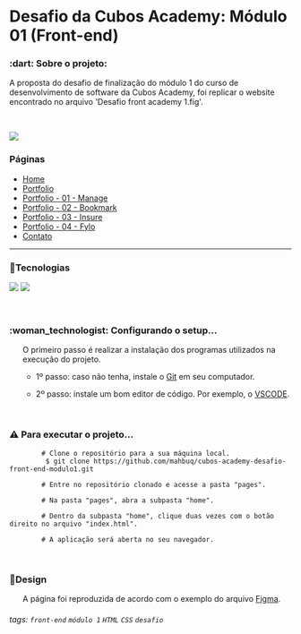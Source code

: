 # Desafio da Cubos Academy: Módulo 01 (Front-end)

<h3> :dart: Sobre o projeto: </h3>

<p> A proposta do desafio de finalização do módulo 1 do curso de desenvolvimento de software da Cubos Academy, foi replicar o website encontrado no arquivo 'Desafio front academy 1.fig'.</p>

<br/>

![](https://i.imgur.com/xG74tOh.png)

### Páginas
 - [Home](#Home) 
 - [Portfolio](#Portfolio) 
 - [Portfolio - 01 - Manage](#Portfolio---01---Manage) 
 - [Portfolio - 02 - Bookmark](#Portfolio---02---Bookmark) 
 - [Portfolio - 03 - Insure](#Portfolio---03---Insure) 
 - [Portfolio - 04 - Fylo](#Portfolio---04---Fylo) 
 - [Contato](#Contato)

<hr/>


<h3>🔨Tecnologias</h3> 
<div>
  <img src="https://img.shields.io/badge/HTML5-E34F26?style=for-the-badge&logo=html5&logoColor=white" target="_blank">
  <img src="https://img.shields.io/badge/CSS3-1572B6?style=for-the-badge&logo=css3&logoColor=white" target="_blank">
</div>

</br>

</br>
<h3>:woman_technologist: <b> Configurando o setup... </b></br></h3>
<ul>O primeiro passo é realizar a instalação dos programas utilizados na execução do projeto.
    <ul><li> 1º passo: caso não tenha, instale o <a href="https://git-scm.com/">Git</a> em seu computador. </li></ul>    
    <ul><li> 2º passo: instale um bom editor de código. Por exemplo, o <a href="https://code.visualstudio.com/">VSCODE</a>.</li></ul>
</ul>
  
</br>

### :warning: Para executar o projeto...
            # Clone o repositório para a sua máquina local.
             $ git clone https://github.com/mahbuq/cubos-academy-desafio-front-end-modulo1.git
             
            # Entre no repositório clonado e acesse a pasta "pages".
            
            # Na pasta "pages", abra a subpasta "home".
            
            # Dentro da subpasta "home", clique duas vezes com o botão direito no arquivo "index.html".
            
            # A aplicação será aberta no seu navegador.
  
</br>
  
<h3>🎨Design</h3>

<ul>A página foi reproduzida de acordo com o exemplo do arquivo <a href="https://www.figma.com/file/WeUv4Col4p4Ew4LlF4szwE/Desafio-front-academy-1?node-id=0%3A1">Figma</a>.</ul>

###### tags: `front-end` `módulo 1` `HTML` `CSS` `desafio`
